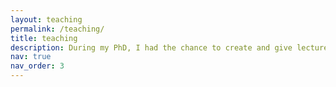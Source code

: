 ```yaml
---
layout: teaching
permalink: /teaching/
title: teaching
description: During my PhD, I had the chance to create and give lectures for L1/L2 students. Here is a description of those courses.
nav: true
nav_order: 3
---
```


